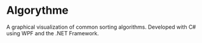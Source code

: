 Algorythme
==========

A graphical visualization of common sorting algorithms. Developed with C# using WPF and the .NET Framework.
